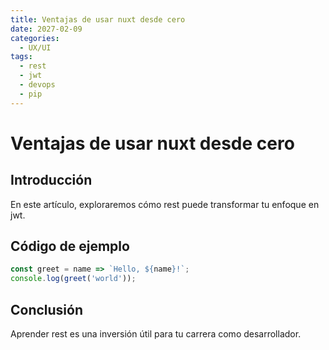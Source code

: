 ```yaml
---
title: Ventajas de usar nuxt desde cero
date: 2027-02-09
categories:
  - UX/UI
tags:
  - rest
  - jwt
  - devops
  - pip
---
```


# Ventajas de usar nuxt desde cero

## Introducción

En este artículo, exploraremos cómo rest puede transformar tu enfoque en jwt.

## Código de ejemplo

```javascript
const greet = name => `Hello, ${name}!`;
console.log(greet('world'));
```

## Conclusión

Aprender rest es una inversión útil para tu carrera como desarrollador.